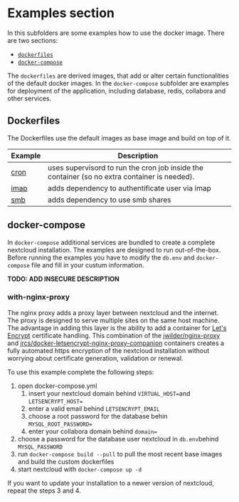 # Examples section

In this subfolders are some examples how to use the docker image. There are two sections:
 
 * [`dockerfiles`](https://github.com/nextcloud/docker/tree/master/.examples/dockerfiles)
 * [`docker-compose`](https://github.com/nextcloud/docker/tree/master/.examples/docker-compose)

The `dockerfiles` are derived images, that add or alter certain functionalities of the default docker images. In the `docker-compose` subfolder are examples for deployment of the application, including database, redis, collabora and other services.

## Dockerfiles
The Dockerfiles use the default images as base image and build on top of it.


Example | Description
------- | -------
[cron]() | uses supervisord to run the cron job inside the container (so no extra container is needed).
[imap]() | adds dependency to authentificate user via imap
[smb]() | adds dependency to use smb shares





## docker-compose
In `docker-compose` additional services are bundled to create a complete nextcloud installation. The examples are designed to run out-of-the-box.
Before running the examples you have to modify the `db.env` and `docker-compose` file and fill in your custum information.


**TODO: ADD INSECURE DESCRIPTION**


### with-nginx-proxy
The nginx proxy adds a proxy layer between nextcloud and the internet. The proxy is designed to serve multiple sites on the same host machine.
The advantage in adding this layer is the ability to add a container for [Let's Encrypt](https://letsencrypt.org/) certificate handling.
This combination of the [jwilder/nginx-proxy](https://github.com/jwilder/nginx-proxy) and [jrcs/docker-letsencrypt-nginx-proxy-companion](https://github.com/JrCs/docker-letsencrypt-nginx-proxy-companion) containers creates a fully automated https encryption of the nextcloud installation without worrying about certificate generation, validation or renewal.

To use this example complete the following steps:

1. open docker-compose.yml
   1. insert your nextcloud domain behind `VIRTUAL_HOST=`and `LETSENCRYPT_HOST=`
   2. enter a valid email behind `LETSENCRYPT_EMAIL`
   3. choose a root password for the database behin `MYSQL_ROOT_PASSWORD=`
   4. enter your collabora domain behind `domain=`
2. choose a password for the database user nextcloud in `db.env`behind `MYSQL_PASSWORD`
3. run `docker-compose build --pull` to pull the most recent base images and build the custom dockerfiles
4. start nextcloud with `docker-compose up -d`


If you want to update your installation to a newer version of nextcloud, repeat the steps 3 and 4.
